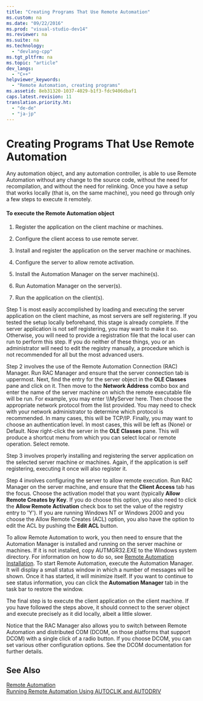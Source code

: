 ```yaml
---
title: "Creating Programs That Use Remote Automation"
ms.custom: na
ms.date: "09/22/2016"
ms.prod: "visual-studio-dev14"
ms.reviewer: na
ms.suite: na
ms.technology: 
  - "devlang-cpp"
ms.tgt_pltfrm: na
ms.topic: "article"
dev_langs: 
  - "C++"
helpviewer_keywords: 
  - "Remote Automation, creating programs"
ms.assetid: 8eb31320-1037-4029-b1f3-fdc9406dbaf1
caps.latest.revision: 11
translation.priority.ht: 
  - "de-de"
  - "ja-jp"
---
```

# Creating Programs That Use Remote Automation
Any automation object, and any automation controller, is able to use Remote Automation without any change to the source code, without the need for recompilation, and without the need for relinking. Once you have a setup that works locally (that is, on the same machine), you need go through only a few steps to execute it remotely.  
  
#### To execute the Remote Automation object  
  
1.  Register the application on the client machine or machines.  
  
2.  Configure the client access to use remote server.  
  
3.  Install and register the application on the server machine or machines.  
  
4.  Configure the server to allow remote activation.  
  
5.  Install the Automation Manager on the server machine(s).  
  
6.  Run Automation Manager on the server(s).  
  
7.  Run the application on the client(s).  
  
 Step 1 is most easily accomplished by loading and executing the server application on the client machine, as most servers are self registering. If you tested the setup locally beforehand, this stage is already complete. If the server application is not self registering, you may want to make it so. Otherwise, you will need to provide a registration file that the local user can run to perform this step. If you do neither of these things, you or an administrator will need to edit the registry manually, a procedure which is not recommended for all but the most advanced users.  
  
 Step 2 involves the use of the Remote Automation Connection (RAC) Manager. Run RAC Manager and ensure that the server connection tab is uppermost. Next, find the entry for the server object in the **OLE Classes** pane and click on it. Then move to the **Network Address** combo box and enter the name of the server machine on which the remote executable file will be run. For example, you may enter \\\MyServer here. Then choose the appropriate network protocol from the list provided. You may need to check with your network administrator to determine which protocol is recommended. In many cases, this will be TCP/IP. Finally, you may want to choose an authentication level. In most cases, this will be left as (None) or Default. Now right-click the server in the **OLE Classes** pane. This will produce a shortcut menu from which you can select local or remote operation. Select remote.  
  
 Step 3 involves properly installing and registering the server application on the selected server machine or machines. Again, if the application is self registering, executing it once will also register it.  
  
 Step 4 involves configuring the server to allow remote execution. Run RAC Manager on the server machine, and ensure that the **Client Access** tab has the focus. Choose the activation model that you want (typically **Allow Remote Creates by Key**. If you do choose this option, you also need to click the **Allow Remote Activation** check box to set the value of the registry entry to 'Y'). If you are running Windows NT or Windows 2000 and you choose the Allow Remote Creates (ACL) option, you also have the option to edit the ACL by pushing the **Edit ACL** button.  
  
 To allow Remote Automation to work, you then need to ensure that the Automation Manager is installed and running on the server machine or machines. If it is not installed, copy AUTMGR32.EXE to the Windows system directory. For information on how to do so, see [Remote Automation Installation](../vs140/remote-automation-installation.md). To start Remote Automation, execute the Automation Manager. It will display a small status window in which a number of messages will be shown. Once it has started, it will minimize itself. If you want to continue to see status information, you can click the **Automation Manager** tab in the task bar to restore the window.  
  
 The final step is to execute the client application on the client machine. If you have followed the steps above, it should connect to the server object and execute precisely as it did locally, albeit a little slower.  
  
 Notice that the RAC Manager also allows you to switch between Remote Automation and distributed COM (DCOM, on those platforms that support DCOM) with a single click of a radio button. If you choose DCOM, you can set various other configuration options. See the DCOM documentation for further details.  
  
## See Also  
 [Remote Automation](../vs140/remote-automation.md)   
 [Running Remote Automation Using AUTOCLIK and AUTODRIV](../vs140/running-remote-automation-using-autoclik-and-autodriv.md)